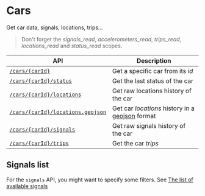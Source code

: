 # Cars

Get car data, signals, locations, trips...

> Don't forget the *signals_read*, *accelerometers_read*, *trips_read*, *locations_read* and *status_read* scopes.

|API|Description|
|---|---|
|[`/cars/{carId}`](car_id.md)|Get a specific car from its *id*|
|[`/cars/{carId}/status`](status.md)|Get the last status of the car|
|[`/cars/{carId}/locations`](locations.md)|Get raw locations history of the car|
|[`/cars/{carId}/locations.geojson`](locations-geojson.md)|Get car *locations* history in a [geojson](http://geojson.org/) format|
|[`/cars/{carId}/signals`](signals.md)|Get raw signals history of the car|
|[`/cars/{carId}/trips`](trips.md)|Get the car *trips*|

## Signals list

For the `signals` API, you might want to specify some filters.
See [The list of available signals](signals_list.md)